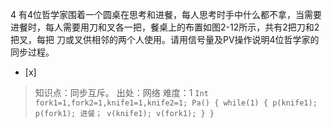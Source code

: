 4
有4位哲学家围着一个圆桌在思考和进餐，每人思考时手中什么都不拿，当需要进餐时，每人需要用刀和叉各一把，餐桌上的布置如图2-12所示，共有2把刀和2把叉，每把
刀或叉供相邻的两个人使用。请用信号量及PV操作说明4位哲学家的同步过程。
- [x]  

> 知识点：同步互斥。
> 出处：网络
> 难度：1
>     ```
>     Int fork1=1,fork2=1,knife1=1,knife2=1;
>     Pa()
>     { while(1)
>       { p(knife1);
>         p(fork1);
>         进餐；
>         v(knife1);
>         v(fork1);
>       }
>     }
>     ```
>     
